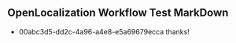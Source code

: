 ## OpenLocalization Workflow Test MarkDown
* 00abc3d5-dd2c-4a96-a4e8-e5a69679ecca 
thanks!<!--HONumber=Mar16_HO4-->
